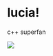 # lucia!

c++ superfan

![](https://github-readme-stats.vercel.app/api?username=saturnaliam&show_icons=true)
